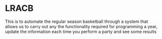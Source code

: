 LRACB
=====

This is to automate the regular season basketball through a system that allows us to carry out any
the functionality required for programming a year, update the information each time you perform a
party and see some results
